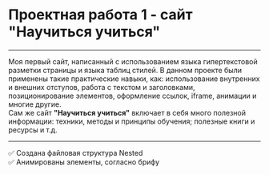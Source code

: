 # Проектная работа 1 - сайт "Научиться учиться"
____
Моя первый сайт, написанный с использованием языка гипертекстовой разметки страницы и языка таблиц стилей. В данном проекте были применены такие практические навыки, как: использование внутренних и внешних отступов, работа с текстом и заголовками, позиционирование элементов, оформление ссылок, iframe, анимации и многие другие.  
Сам же сайт **"Научиться учиться"** включает в себя много полезной информации: техники, методы и принципы обучения; полезные книги и ресурсы и т.д.  
____
:white_check_mark: Создана файловая структура Nested  
:white_check_mark: Анимированы элементы, согласно брифу  
